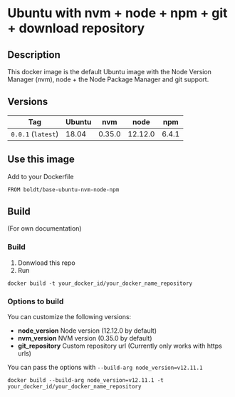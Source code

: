 # Ubuntu with nvm + node + npm + git + download repository

## Description

This docker image is the default Ubuntu image with the Node Version Manager (nvm), node + the Node Package Manager and git support.

## Versions

| Tag                | Ubuntu | nvm    | node    | npm   |
| ------------------ | ------ | ------ | ------- | ----- |
| `0.0.1` (`latest`) | 18.04  | 0.35.0 | 12.12.0 | 6.4.1 |

## Use this image

Add to your Dockerfile

```
FROM boldt/base-ubuntu-nvm-node-npm
```

## Build

(For own documentation)

### Build

1. Donwload this repo
2. Run

```
docker build -t your_docker_id/your_docker_name_repository
```

### Options to build

You can customize the following versions:

- **node_version** Node version (12.12.0 by default)
- **nvm_version** NVM version (0.35.0 by default)
- **git_repository** Custom repository url (Currently only works with https urls)

You can pass the options with `--build-arg node_version=v12.11.1`

```
docker build --build-arg node_version=v12.11.1 -t your_docker_id/your_docker_name_repository
```
